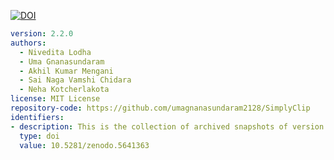 [![DOI](https://zenodo.org/badge/DOI/10.5281/zenodo.5641363.svg)](https://doi.org/10.5281/zenodo.5641363)  
  ```yaml
  version: 2.2.0
  authors:
    - Nivedita Lodha
    - Uma Gnanasundaram
    - Akhil Kumar Mengani
    - Sai Naga Vamshi Chidara
    - Neha Kotcherlakota
  license: MIT License
  repository-code: https://github.com/umagnanasundaram2128/SimplyClip
  identifiers:
  - description: This is the collection of archived snapshots of version 2.2.0 of ReadME
    type: doi
    value: 10.5281/zenodo.5641363
  ```
